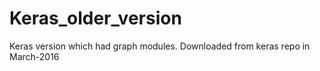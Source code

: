 # Keras_older_version

Keras version which had graph modules. Downloaded from keras repo in March-2016 
